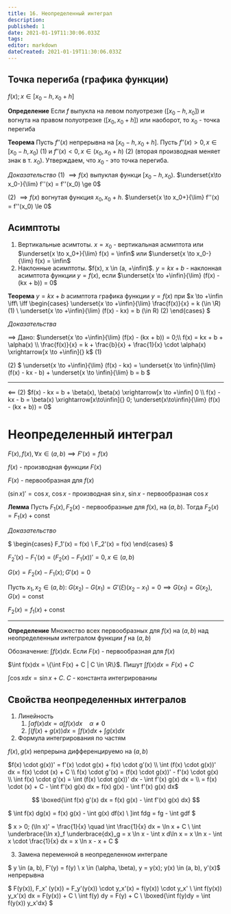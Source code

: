 ```yaml
---
title: 16. Неопределенный интеграл
description: 
published: 1
date: 2021-01-19T11:30:06.033Z
tags: 
editor: markdown
dateCreated: 2021-01-19T11:30:06.033Z
---
```


## Точка перегиба (графика функции)

$f(x); x \in [x_0 - h, x_0 + h]$

**Определение** Если $f$ выпукла на левом полуотрезке ($[x_0 - h, x_0]$) и вогнута на правом полуотрезке ($[x_0, x_0 + h]$) или наоборот, то $x_0$ - точка перегиба

**Теорема** Пусть $f''(x)$ непрерывна на $[x_0 - h, x_0 + h]$. Пусть $f''(x) > 0, x \in [x_0 - h, x_0)$ (1) и $f''(x) < 0, x \in (x_0, x_0 + h)$ (2) (вторая производная меняет знак в т. $x_0$). Утверждаем, что $x_0$ - это точка перегиба.

*Доказательство* (1) $\implies f(x)$ выпуклая функци $[x_0 - h, x_0)$. $\underset{x\to x_0-}{\lim} f''(x) = f''(x_0) \ge 0$

(2) $\implies f(x)$ вогнутая функция $x_0, x_0 + h$. $\underset{x \to x_0+}{\lim} f''(x) = f''(x_0) \le 0$

## Асимптоты

1. Вертикальные асимтоты. $x = x_0$ - вертикальная асмиптота или $\underset{x \to x_0+}{\lim} f(x) = \infin$ или $\underset{x \to x_0-}{\lim} f(x) = \infin$
2. Наклонные асимптоты. $f(x), x \in (a, +\infin)$. $y = kx + b$ - наклонная асимптота функции $y = f(x)$, если $\underset{x \to +\infin}{\lim} (f(x) - (kx + b)) = 0$

**Теорема** $y = kx + b$ асимптота графика функции $y = f(x)$ при $x \to +\infin \iff\\
\iff 
\begin{cases}
\underset{x \to +\infin}{\lim} \frac{f(x)}{x} = k (\in \R) (1) \\
\underset{x \to +\infin}{\lim} (f(x) - kx) = b (\in R) (2)
\end{cases}
$

*Доказательства* 

$\implies$ Дано: $\underset{x \to +\infin}{\lim} (f(x) - (kx + b)) = 0;\\
f(x) = kx + b + \alpha(x) \\
\frac{f(x)}{x} = k + \frac{b}{x} + \frac{1}{x} \cdot \alpha(x) \xrightarrow[x \to +\infin]{} k$ (1)

(2) $
\underset{x \to +\infin}{\lim} (f(x) - kx) = \underset{x \to \infin}{\lim} (f(x) - kx - b) + \underset{x \to \infin}{\lim} b = b
$

---

$\impliedby$ (2) $f(x) - kx = b + \beta(x), \beta(x) \xrightarrow[x \to +\infin] 0 \\
f(x) - kx - b = \beta(x) \xrightarrow[x\to\infin]{} 0; \underset{x\to\infin}{\lim} (f(x) - (kx + b)) = 0$

# Неопределенный интеграл

$F(x), f(x), \forall x \in (a, b) \implies F'(x) = f(x)$

$f(x)$ - производная функции $F(x)$

$F(x)$ - первообразная для $f(x)$

$(\sin x)' = \cos x$, $\cos x$ - производная $\sin x$, $\sin x$ - первообразная $\cos x$

**Лемма** Пусть $F_1(x), F_2(x)$ - первообразные для $f(x)$, на $(a, b)$. Тогда $F_2(x) = F_1(x) + \text{const}$

*Доказательство*

$
\begin{cases}
F_1'(x) = f(x) \\
F_2'(x) = f(x)
\end{cases}
$

$F_2'(x) - F_1'(x) = (F_2(x) - F_1(x))' = 0, x \in(a, b)$

$G(x) = F_2(x) - F_1(x); G'(x) = 0$

Пусть $x_1, x_2 \in (a, b)$: $G(x_2) - G(x_1) = G'(\xi)(x_2 - x_1) = 0 \implies G(x_1) = G(x_2), G(x) = \text{const}$

$F_2(x) = f_1(x) + \text{const}$

---

**Определение** Множество всех первообразных для $f(x)$ на $(a, b)$ над неопределенным интегралом функции $f$ на $(a, b)$

Обозначение: $\int f(x) dx$. Если $F(x)$ - первообразная для $f(x)$

$\int f(x)dx = \{\int F(x) + C | C \in \R\}$. Пишут $\int f(x)dx = F(x) + C$

$\int \cos x dx = \sin x + C$. $C$ - константа интегрированиы

## Свойства неопределенных интегралов

1. Линейность
    1. $\int \alpha f(x) dx = \alpha \int f(x)dx \quad \alpha \not= 0$
    2. $\int (f(x) + g(x))dx = \int f(x)dx + \int g(x)dx$
2. Формула интегрирования по частям

$f(x), g(x)$ непрерына дифференцируемо на $(a, b)$

$f(x) \cdot g(x))' = f'(x) \cdot g(x) + f(x) \cdot g'(x) \\
\int (f(x) \cdot g(x))' dx = f(x) \cdot (x) + C \\
f(x) \cdot g'(x) = (f(x) \cdot g(x))' - f'(x) \cdot g(x) \\
\int f(x) \cdot g'(x) = \int (f(x) \cdot g(x))' dx - \int f'(x) g(x) dx = \\
= f(x) \cdot (x) + C - \int f'(x) g(x) dx = f(x) g(x) - \int f'(x) g(x) dx$

$$
\boxed{\int f(x) g'(x) dx = f(x) g(x) - \int f'(x) g(x) dx}
$$

$
\int f(x) dg(x) = f(x) g(x) - \int g(x) df(x) \\
]int fdg = fg - \int gdf
$

$
x > 0; (\ln x)' = \frac{1}{x} \quad \int \frac{1}{x} dx = \ln x + C \\
\int \underbrace{\ln x}_f \underbrace{dx}_g = x \ln x - \int x d\ln x = x \ln x - \int x \cdot \frac{1}{x} dx = x \ln x - x + C
$

3. Замена переменной в неопределенном интеграле

$
y \in (a, b), F'(y) = f(y) \\
x \in (\alpha, \beta), y = y(x); y(x) \in (a, b), y'(x)$ непрерывна

$
F(y(x)), F_x' (y(x)) = F_y'(y(x)) \cdot y_x'(x) = f(y(x)) \cdot y_x' \\
\int f(y(x)) y_x'(x) dx = F(y(x)) + C \\
\int f(y) dy = F(y) + C \\
\boxed{\int f(y)dy = \int f(y(x)) y_x'dx}
$
